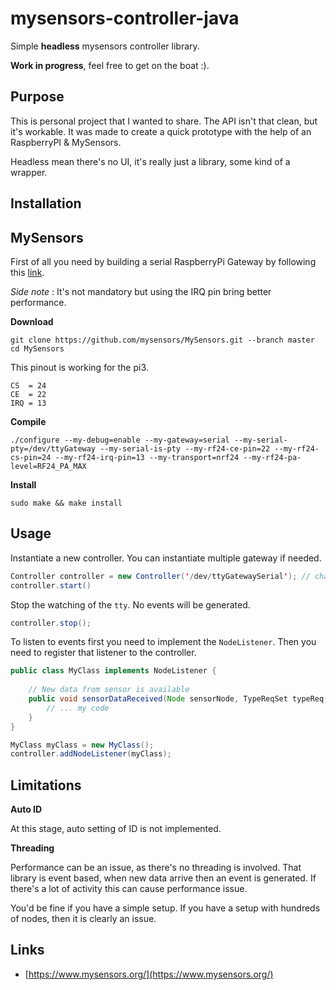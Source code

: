 # mysensors-controller-java
Simple **headless** mysensors controller library.

**Work in progress**, feel free to get on the boat :).

## Purpose

This is personal project that I wanted to share.
The API isn't that clean, but it's workable.
It was made to create a quick prototype with the help of an RaspberryPI & MySensors.

Headless mean there's no UI, it's really just a library, some kind of a wrapper.

## Installation

## MySensors

First of all you need by building a serial RaspberryPi Gateway by following this [link](https://www.mysensors.org/build/raspberry).

*Side note* : It's not mandatory but using the IRQ pin bring better performance.

**Download**

```
git clone https://github.com/mysensors/MySensors.git --branch master
cd MySensors
```

This pinout is working for the pi3.

```
CS  = 24
CE  = 22
IRQ = 13
```

**Compile**

```
./configure --my-debug=enable --my-gateway=serial --my-serial-pty=/dev/ttyGateway --my-serial-is-pty --my-rf24-ce-pin=22 --my-rf24-cs-pin=24 --my-rf24-irq-pin=13 --my-transport=nrf24 --my-rf24-pa-level=RF24_PA_MAX
```

**Install**

```
sudo make && make install
```

## Usage

Instantiate a new controller. You can instantiate multiple gateway if needed.

```java
Controller controller = new Controller('/dev/ttyGatewaySerial'); // change this according to your need
controller.start()
```
Stop the watching of the `tty`. No events will be generated.

```java
controller.stop();
```

To listen to events first you need to implement the `NodeListener`. Then you need to register that listener to the controller.

```java
public class MyClass implements NodeListener {
    
    // New data from sensor is available
    public void sensorDataReceived(Node sensorNode, TypeReqSet typeReq, float value) {
        // ... my code
    }
}
```

```java
MyClass myClass = new MyClass();
controller.addNodeListener(myClass);
```

## Limitations

**Auto ID**

At this stage, auto setting of ID is not implemented.

**Threading**

Performance can be an issue, as there's no threading is involved.
That library is event based, when new data arrive then an event is generated.
If there's a lot of activity this can cause performance issue.

You'd be fine if you have a simple setup. If you have a setup with hundreds of nodes, then it is clearly an issue.

## Links

- [https://www.mysensors.org/](https://www.mysensors.org/)